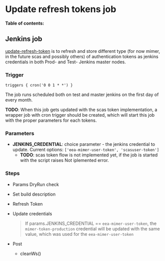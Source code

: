 # Update refresh tokens job

**Table of contents:**
<!-- START doctoc
...
END doctoc -->

## Jenkins job

[update-refresh-token](https://seliius27190.seli.gic.ericsson.se:8443/job/update-refresh-token/) is to refresh and store different type (for now mimer, in the future scas and possibly others) of authentication tokens as jenkins credentials in both Prod- and Test- Jenkins master nodes.

### Trigger

```
triggers { cron('0 0 1 * *') }
```

The job runs scheduled both on test and master jenkins on the first day of every month.

**TODO**: When this job gets updated with the scas token implementation, a wrapper job with cron trigger should be created, which will start this job with the proper parameters for each tokens.

### Parameters

* **JENKINS_CREDENTIAL**: choice parameter - the jenkins credential to update. Current options: `['eea-mimer-user-token', 'scasuser-token']`
  * **TODO**: scas token flow is not implemented yet, if the job is started with the script raises Not iplemented error.

### Steps

* Params DryRun check
* Set build description
* Refresh Token
* Update credentials

  > If params.JENKINS_CREDENTIAL == `eea-mimer-user-token`, the `mimer-token-production` credential will be updated with the same value, which was used for the `eea-mimer-user-token`

* Post
  * cleanWs()
